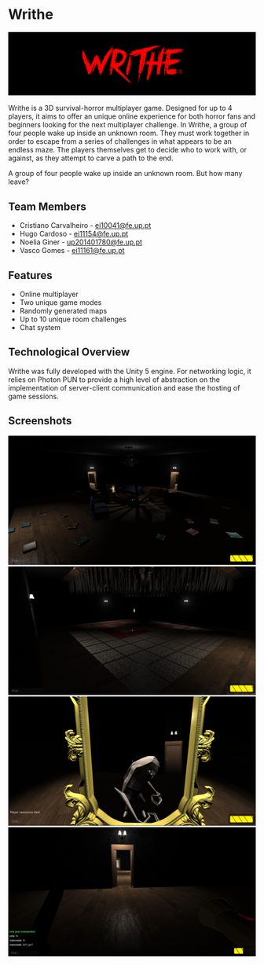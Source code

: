 # Writhe

![logo](Docs/logo.png)

Writhe is a 3D survival-horror multiplayer game. Designed for up to 4 players, it aims to offer an unique online experience for both horror fans and beginners looking for the next multiplayer challenge. In Writhe, a group of four people wake up inside an unknown room. They must work together in order to escape from a series of challenges in what appears to be an endless maze. The players themselves get to decide who to work with, or against, as they attempt to carve a path to the end.

A group of four people wake up inside an unknown room. But how many leave?

## Team Members
- Cristiano Carvalheiro - ei10041@fe.up.pt
- Hugo Cardoso - ei11154@fe.up.pt
- Noelia Giner - up201401780@fe.up.pt
- Vasco Gomes - ei11161@fe.up.pt

## Features

- Online multiplayer
- Two unique game modes
- Randomly generated maps
- Up to 10 unique room challenges
- Chat system

## Technological Overview

Writhe was fully developed with the Unity 5 engine. For networking logic, it relies on Photon PUN to provide a high level of abstraction on the implementation of server-client communication and ease the hosting of game sessions. 

## Screenshots

<img src="Docs/room1.png" width="650">
<img src="Docs/room2.png" width="650">
<img src="Docs/room3.png" width="650">
<img src="Docs/room4.png" width="650">
